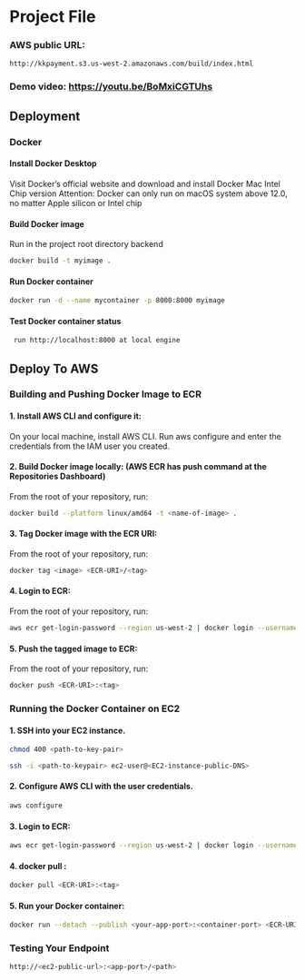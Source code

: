 # Project File

### AWS public URL: 
```
http://kkpayment.s3.us-west-2.amazonaws.com/build/index.html
```

### Demo video: https://youtu.be/BoMxiCGTUhs

## Deployment

### Docker

#### Install Docker Desktop

Visit Docker’s official website and download and install Docker Mac Intel Chip version
Attention: Docker can only run on macOS system above 12.0, no matter Apple silicon or Intel chip

#### Build Docker image

Run in the project root directory backend

```bash
docker build -t myimage .
```

#### Run Docker container

```bash
docker run -d --name mycontainer -p 8000:8000 myimage
```

#### Test Docker container status

```bash
 run http://localhost:8000 at local engine
```

## Deploy To AWS

### Building and Pushing Docker Image to ECR

#### 1. Install AWS CLI and configure it:

On your local machine, install AWS CLI.
Run aws configure and enter the credentials from the IAM user you created.

#### 2. Build Docker image locally: (AWS ECR has push command at the Repositories Dashboard)

From the root of your repository, run:

```bash
docker build --platform linux/amd64 -t <name-of-image> .
```

#### 3. Tag Docker image with the ECR URI:

From the root of your repository, run:

```bash
docker tag <image> <ECR-URI>/<tag>
```

#### 4. Login to ECR:

From the root of your repository, run:

```bash
aws ecr get-login-password --region us-west-2 | docker login --username AWS --password-stdin <REPO_HOST>
```

#### 5. Push the tagged image to ECR:

From the root of your repository, run:

```bash
docker push <ECR-URI>:<tag>
```

### Running the Docker Container on EC2

#### 1. SSH into your EC2 instance.

```bash
chmod 400 <path-to-key-pair>
```

```bash
ssh -i <path-to-keypair> ec2-user@<EC2-instance-public-DNS>
```

#### 2. Configure AWS CLI with the user credentials.

```bash
aws configure
```

#### 3. Login to ECR:

```bash
aws ecr get-login-password --region us-west-2 | docker login --username AWS --password-stdin <REPO_HOST>
```

#### 4. docker pull <ECR-URI>:<tag>

```bash
docker pull <ECR-URI>:<tag>
```

#### 5. Run your Docker container:

```bash
docker run --detach --publish <your-app-port>:<container-port> <ECR-URI>:<tag>
```

### Testing Your Endpoint

```bash
http://<ec2-public-url>:<app-port>/<path>
```
